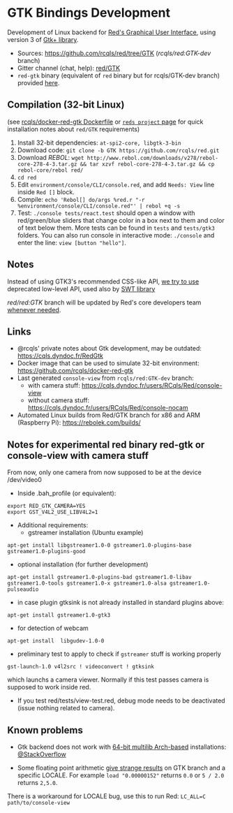 # GTK Bindings Development

Development of Linux backend for [Red's Graphical User Interface](https://doc.red-lang.org/en/gui.html), using version 3 of [Gtk+ library](https://en.wikipedia.org/wiki/GTK%2B).

* Sources: https://github.com/rcqls/red/tree/GTK (_rcqls/red:GTK-dev_ branch)
* Gitter channel (chat, help): [red/GTK](https://gitter.im/red/GTK)
* `red-gtk` binary (equivalent of `red` binary but for rcqls/GTK-dev branch) provided [here](https://cqls.dyndoc.fr/users/RCqls/Red/red-gtk).

## Compilation (32-bit Linux)

(see [rcqls/docker-red-gtk Dockerfile](https://github.com/rcqls/docker-red-gtk/blob/master/Dockerfile) or [`reds project` page](https://github.com/rcqls/reds/blob/master/README-RedGTK.md) for quick installation notes about `red/GTK` requirements)

1. Install 32-bit dependencies: `at-spi2-core, libgtk-3-bin`
1. Download code: `git clone -b GTK https://github.com/rcqls/red.git`
1. Download *REBOL*: `wget http://www.rebol.com/downloads/v278/rebol-core-278-4-3.tar.gz && tar xzvf rebol-core-278-4-3.tar.gz && cp rebol-core/rebol red/`
1. `cd red`
1. Edit `environment/console/CLI/console.red`, and add `Needs: View` line inside `Red []` block.
1. Compile: `echo 'Rebol[] do/args %red.r "-r %environment/console/CLI/console.red"' | rebol +q -s`
1. Test: `./console tests/react.test` should open a window with red/green/blue sliders that change color in a box next to them and color of text below them. More tests can be found in `tests` and `tests/gtk3` folders. You can also run console in interactive mode: `./console` and enter the line: `view [button "hello"]`.

## Notes

Instead of using GTK3's recommended CSS-like API, [we try to use](https://gitter.im/red/GTK?at=5c32ba4c26d86e4d5638d894) deprecated low-level API, used also by [SWT library](https://www.eclipse.org/swt/)

*red/red:GTK* branch will be updated by Red's core developers team [whenever needed](https://gitter.im/red/GTK?at=5c3463bc1d1c2c3f9cdd2d41).

## Links

* @rcqls' private notes about Gtk development, may be outdated: https://cqls.dyndoc.fr/RedGtk
* Docker image that can be used to simulate 32-bit environment: https://github.com/rcqls/docker-red-gtk
* Last generated `console-view` from `rcqls/red:GTK-dev` branch: 
  * with camera stuff: https://cqls.dyndoc.fr/users/RCqls/Red/console-view
  * without camera stuff: https://cqls.dyndoc.fr/users/RCqls/Red/console-nocam
* Automated Linux builds from Red/GTK branch for x86 and ARM (Raspberry Pi): https://rebolek.com/builds/

## Notes for experimental red binary red-gtk or console-view with camera stuff 

From now, only one camera from now supposed to be at the device /dev/video0

* Inside .bah_profile (or equivalent):
```
export RED_GTK_CAMERA=YES
export GST_V4L2_USE_LIBV4L2=1
```
* Additional requirements:
  * gstreamer installation (Ubuntu example)
```
apt-get install libgstreamer1.0-0 gstreamer1.0-plugins-base gstreamer1.0-plugins-good 
```
  * optional installation (for further development)
```
apt-get install gstreamer1.0-plugins-bad gstreamer1.0-libav gstreamer1.0-tools gstreamer1.0-x gstreamer1.0-alsa gstreamer1.0-pulseaudio
```
  * in case plugin gtksink is not already installed in standard plugins above: 
```
apt-get install gstreamer1.0-gtk3
```
  * for detection of webcam
```
apt-get install  libgudev-1.0-0
```
* preliminary test to apply to check if `gstreamer` stuff is working properly
```
gst-launch-1.0 v4l2src ! videoconvert ! gtksink 
```
which launchs a camera viewer. Normally if this test passes camera is supposed to work inside red.
* If you test red/tests/view-test.red, debug mode needs to be deactivated (issue nothing related to camera).

## Known problems

* Gtk backend does not work with [64-bit multilib Arch-based](https://wiki.archlinux.org/index.php/Official_repositories#multilib) installations: [@StackOverflow](https://stackoverflow.com/questions/54109186/segmentation-fault-with-gtk-console-on-64-bit-system)

* Some floating point arithmetic [give strange results](https://gitter.im/red/GTK?at=5c41de8df780a1521f2de084) on GTK branch and a specific LOCALE. For example `load "0.00000152"` returns `0.0` or `5 / 2.0` returns `2,5.0`.

There is a workaround for LOCALE bug, use this to run Red: `LC_ALL=C path/to/console-view`